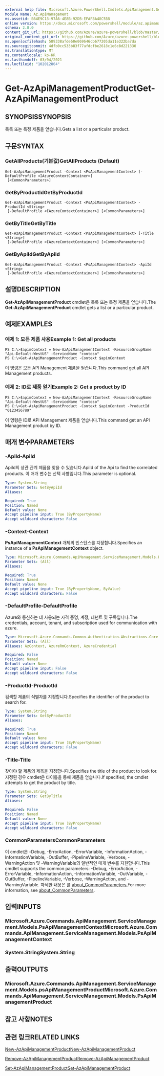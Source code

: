 ```yaml
---
external help file: Microsoft.Azure.PowerShell.Cmdlets.ApiManagement.ServiceManagement.dll-Help.xml
Module Name: Az.ApiManagement
ms.assetid: B64E9C13-97A6-4E8B-92DB-EFAF8A48C5B8
online version: https://docs.microsoft.com/powershell/module/az.apimanagement/get-azapimanagementproduct
schema: 2.0.0
content_git_url: https://github.com/Azure/azure-powershell/blob/master/src/ApiManagement/ApiManagement/help/Get-AzApiManagementProduct.md
original_content_git_url: https://github.com/Azure/azure-powershell/blob/master/src/ApiManagement/ApiManagement/help/Get-AzApiManagementProduct.md
ms.openlocfilehash: 589338afde60e069646cb677205da11e322ba7da
ms.sourcegitcommit: 4dfb0cc533b83f77afdcfbe2618c1e6c8d221330
ms.translationtype: MT
ms.contentlocale: ko-KR
ms.lasthandoff: 03/04/2021
ms.locfileid: "102012864"
---
```

# <span data-ttu-id="4aed3-101">Get-AzApiManagementProduct</span><span class="sxs-lookup"><span data-stu-id="4aed3-101">Get-AzApiManagementProduct</span></span>

## <span data-ttu-id="4aed3-102">SYNOPSIS</span><span class="sxs-lookup"><span data-stu-id="4aed3-102">SYNOPSIS</span></span>
<span data-ttu-id="4aed3-103">목록 또는 특정 제품을 얻습니다.</span><span class="sxs-lookup"><span data-stu-id="4aed3-103">Gets a list or a particular product.</span></span>

## <span data-ttu-id="4aed3-104">구문</span><span class="sxs-lookup"><span data-stu-id="4aed3-104">SYNTAX</span></span>

### <span data-ttu-id="4aed3-105">GetAllProducts(기본값)</span><span class="sxs-lookup"><span data-stu-id="4aed3-105">GetAllProducts (Default)</span></span>
```
Get-AzApiManagementProduct -Context <PsApiManagementContext> [-DefaultProfile <IAzureContextContainer>]
 [<CommonParameters>]
```

### <span data-ttu-id="4aed3-106">GetByProductId</span><span class="sxs-lookup"><span data-stu-id="4aed3-106">GetByProductId</span></span>
```
Get-AzApiManagementProduct -Context <PsApiManagementContext> -ProductId <String>
 [-DefaultProfile <IAzureContextContainer>] [<CommonParameters>]
```

### <span data-ttu-id="4aed3-107">GetByTitle</span><span class="sxs-lookup"><span data-stu-id="4aed3-107">GetByTitle</span></span>
```
Get-AzApiManagementProduct -Context <PsApiManagementContext> [-Title <String>]
 [-DefaultProfile <IAzureContextContainer>] [<CommonParameters>]
```

### <span data-ttu-id="4aed3-108">GetByApiId</span><span class="sxs-lookup"><span data-stu-id="4aed3-108">GetByApiId</span></span>
```
Get-AzApiManagementProduct -Context <PsApiManagementContext> -ApiId <String>
 [-DefaultProfile <IAzureContextContainer>] [<CommonParameters>]
```

## <span data-ttu-id="4aed3-109">설명</span><span class="sxs-lookup"><span data-stu-id="4aed3-109">DESCRIPTION</span></span>
<span data-ttu-id="4aed3-110">**Get-AzApiManagementProduct** cmdlet은 목록 또는 특정 제품을 얻습니다.</span><span class="sxs-lookup"><span data-stu-id="4aed3-110">The **Get-AzApiManagementProduct** cmdlet gets a list or a particular product.</span></span>

## <span data-ttu-id="4aed3-111">예제</span><span class="sxs-lookup"><span data-stu-id="4aed3-111">EXAMPLES</span></span>

### <span data-ttu-id="4aed3-112">예제 1: 모든 제품 사용</span><span class="sxs-lookup"><span data-stu-id="4aed3-112">Example 1: Get all products</span></span>
```
PS C:\>$apimContext = New-AzApiManagementContext -ResourceGroupName "Api-Default-WestUS" -ServiceName "contoso"
PS C:\>Get-AzApiManagementProduct -Context $apimContext
```

<span data-ttu-id="4aed3-113">이 명령은 모든 API Management 제품을 얻습니다.</span><span class="sxs-lookup"><span data-stu-id="4aed3-113">This command get all API Management products.</span></span>

### <span data-ttu-id="4aed3-114">예제 2: ID로 제품 얻기</span><span class="sxs-lookup"><span data-stu-id="4aed3-114">Example 2: Get a product by ID</span></span>
```
PS C:\>$apimContext = New-AzApiManagementContext -ResourceGroupName "Api-Default-WestUS" -ServiceName "contoso"
PS C:\>Get-AzApiManagementProduct -Context $apimContext -ProductId "0123456789"
```

<span data-ttu-id="4aed3-115">이 명령은 ID로 API Management 제품을 얻습니다.</span><span class="sxs-lookup"><span data-stu-id="4aed3-115">This command get an API Management product by ID.</span></span>

## <span data-ttu-id="4aed3-116">매개 변수</span><span class="sxs-lookup"><span data-stu-id="4aed3-116">PARAMETERS</span></span>

### <span data-ttu-id="4aed3-117">-ApiId</span><span class="sxs-lookup"><span data-stu-id="4aed3-117">-ApiId</span></span>
<span data-ttu-id="4aed3-118">ApiId의 상관 관계 제품을 찾을 수 있습니다.</span><span class="sxs-lookup"><span data-stu-id="4aed3-118">ApiId of the Api to find the correlated products.</span></span> <span data-ttu-id="4aed3-119">이 매개 변수는 선택 사항입니다.</span><span class="sxs-lookup"><span data-stu-id="4aed3-119">This parameter is optional.</span></span>

```yaml
Type: System.String
Parameter Sets: GetByApiId
Aliases:

Required: True
Position: Named
Default value: None
Accept pipeline input: True (ByPropertyName)
Accept wildcard characters: False
```

### <span data-ttu-id="4aed3-120">-Context</span><span class="sxs-lookup"><span data-stu-id="4aed3-120">-Context</span></span>
<span data-ttu-id="4aed3-121">**PsApiManagementContext** 개체의 인스턴스를 지정합니다.</span><span class="sxs-lookup"><span data-stu-id="4aed3-121">Specifies an instance of a **PsApiManagementContext** object.</span></span>

```yaml
Type: Microsoft.Azure.Commands.ApiManagement.ServiceManagement.Models.PsApiManagementContext
Parameter Sets: (All)
Aliases:

Required: True
Position: Named
Default value: None
Accept pipeline input: True (ByPropertyName, ByValue)
Accept wildcard characters: False
```

### <span data-ttu-id="4aed3-122">-DefaultProfile</span><span class="sxs-lookup"><span data-stu-id="4aed3-122">-DefaultProfile</span></span>
<span data-ttu-id="4aed3-123">Azure와 통신하는 데 사용되는 자격 증명, 계정, 테넌트 및 구독입니다.</span><span class="sxs-lookup"><span data-stu-id="4aed3-123">The credentials, account, tenant, and subscription used for communication with azure.</span></span>

```yaml
Type: Microsoft.Azure.Commands.Common.Authentication.Abstractions.Core.IAzureContextContainer
Parameter Sets: (All)
Aliases: AzContext, AzureRmContext, AzureCredential

Required: False
Position: Named
Default value: None
Accept pipeline input: False
Accept wildcard characters: False
```

### <span data-ttu-id="4aed3-124">-ProductId</span><span class="sxs-lookup"><span data-stu-id="4aed3-124">-ProductId</span></span>
<span data-ttu-id="4aed3-125">검색할 제품의 식별자를 지정합니다.</span><span class="sxs-lookup"><span data-stu-id="4aed3-125">Specifies the identifier of the product to search for.</span></span>

```yaml
Type: System.String
Parameter Sets: GetByProductId
Aliases:

Required: True
Position: Named
Default value: None
Accept pipeline input: True (ByPropertyName)
Accept wildcard characters: False
```

### <span data-ttu-id="4aed3-126">-Title</span><span class="sxs-lookup"><span data-stu-id="4aed3-126">-Title</span></span>
<span data-ttu-id="4aed3-127">찾아야 할 제품의 제목을 지정합니다.</span><span class="sxs-lookup"><span data-stu-id="4aed3-127">Specifies the title of the product to look for.</span></span>
<span data-ttu-id="4aed3-128">지정된 경우 cmdlet은 타이틀을 통해 제품을 얻습니다.</span><span class="sxs-lookup"><span data-stu-id="4aed3-128">If specified, the cmdlet attempts to get the product by title.</span></span>

```yaml
Type: System.String
Parameter Sets: GetByTitle
Aliases:

Required: False
Position: Named
Default value: None
Accept pipeline input: True (ByPropertyName)
Accept wildcard characters: False
```

### <span data-ttu-id="4aed3-129">CommonParameters</span><span class="sxs-lookup"><span data-stu-id="4aed3-129">CommonParameters</span></span>
<span data-ttu-id="4aed3-130">이 cmdlet은 -Debug, -ErrorAction, -ErrorVariable, -InformationAction, -InformationVariable, -OutBuffer, -PipelineVariable, -Verbose, -WarningAction 및 -WarningVariable의 일반적인 매개 변수를 지원합니다.</span><span class="sxs-lookup"><span data-stu-id="4aed3-130">This cmdlet supports the common parameters: -Debug, -ErrorAction, -ErrorVariable, -InformationAction, -InformationVariable, -OutVariable, -OutBuffer, -PipelineVariable, -Verbose, -WarningAction, and -WarningVariable.</span></span> <span data-ttu-id="4aed3-131">자세한 내용은 를 [about_CommonParameters.](http://go.microsoft.com/fwlink/?LinkID=113216)</span><span class="sxs-lookup"><span data-stu-id="4aed3-131">For more information, see [about_CommonParameters](http://go.microsoft.com/fwlink/?LinkID=113216).</span></span>

## <span data-ttu-id="4aed3-132">입력</span><span class="sxs-lookup"><span data-stu-id="4aed3-132">INPUTS</span></span>

### <span data-ttu-id="4aed3-133">Microsoft.Azure.Commands.ApiManagement.ServiceManagement.Models.PsApiManagementContext</span><span class="sxs-lookup"><span data-stu-id="4aed3-133">Microsoft.Azure.Commands.ApiManagement.ServiceManagement.Models.PsApiManagementContext</span></span>

### <span data-ttu-id="4aed3-134">System.String</span><span class="sxs-lookup"><span data-stu-id="4aed3-134">System.String</span></span>

## <span data-ttu-id="4aed3-135">출력</span><span class="sxs-lookup"><span data-stu-id="4aed3-135">OUTPUTS</span></span>

### <span data-ttu-id="4aed3-136">Microsoft.Azure.Commands.ApiManagement.ServiceManagement.Models.psApiManagementProduct</span><span class="sxs-lookup"><span data-stu-id="4aed3-136">Microsoft.Azure.Commands.ApiManagement.ServiceManagement.Models.PsApiManagementProduct</span></span>

## <span data-ttu-id="4aed3-137">참고 사항</span><span class="sxs-lookup"><span data-stu-id="4aed3-137">NOTES</span></span>

## <span data-ttu-id="4aed3-138">관련 링크</span><span class="sxs-lookup"><span data-stu-id="4aed3-138">RELATED LINKS</span></span>

[<span data-ttu-id="4aed3-139">New-AzApiManagementProduct</span><span class="sxs-lookup"><span data-stu-id="4aed3-139">New-AzApiManagementProduct</span></span>](./New-AzApiManagementProduct.md)

[<span data-ttu-id="4aed3-140">Remove-AzApiManagementProduct</span><span class="sxs-lookup"><span data-stu-id="4aed3-140">Remove-AzApiManagementProduct</span></span>](./Remove-AzApiManagementProduct.md)

[<span data-ttu-id="4aed3-141">Set-AzApiManagementProduct</span><span class="sxs-lookup"><span data-stu-id="4aed3-141">Set-AzApiManagementProduct</span></span>](./Set-AzApiManagementProduct.md)


